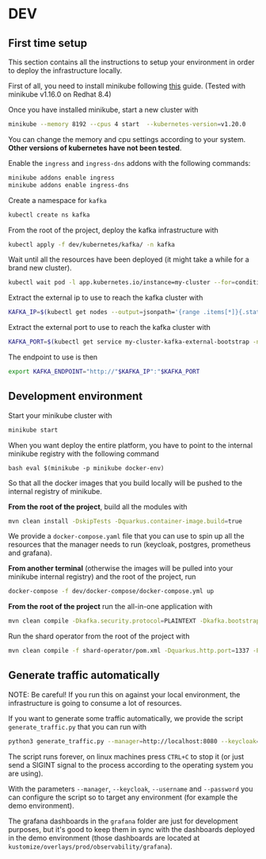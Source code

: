 # DEV 

## First time setup

This section contains all the instructions to setup your environment in order to deploy the infrastructure locally. 

First of all, you need to install minikube following [this](https://minikube.sigs.k8s.io/docs/start/) guide. (Tested with minikube v1.16.0 on Redhat 8.4)

Once you have installed minikube, start a new cluster with 

```bash 
minikube --memory 8192 --cpus 4 start  --kubernetes-version=v1.20.0
```

You can change the memory and cpu settings according to your system. **Other versions of kubernetes have not been tested**.

Enable the `ingress` and `ingress-dns` addons with the following commands: 

```bash
minikube addons enable ingress
minikube addons enable ingress-dns
```

Create a namespace for `kafka`

```bash
kubectl create ns kafka
```

From the root of the project, deploy the kafka infrastructure with 

```bash
kubectl apply -f dev/kubernetes/kafka/ -n kafka
```

Wait until all the resources have been deployed (it might take a while for a brand new cluster).

```bash
kubectl wait pod -l app.kubernetes.io/instance=my-cluster --for=condition=Ready --timeout=600s -n kafka
```

Extract the external ip to use to reach the kafka cluster with
```bash
KAFKA_IP=$(kubectl get nodes --output=jsonpath='{range .items[*]}{.status.addresses[?(@.type=="InternalIP")].address}{"\n"}{end}')
```

Extract the external port to use to reach the kafka cluster with
```bash
KAFKA_PORT=$(kubectl get service my-cluster-kafka-external-bootstrap -n kafka -o=jsonpath='{.spec.ports[0].nodePort}{"\n"}')
```

The endpoint to use is then 

```bash
export KAFKA_ENDPOINT="http://"$KAFKA_IP":"$KAFKA_PORT
```

## Development environment

Start your minikube cluster with 

```bash
minikube start
```

When you want deploy the entire platform, you have to point to the internal minikube registry with the following command

``bash
eval $(minikube -p minikube docker-env)
``

So that all the docker images that you build locally will be pushed to the internal registry of minikube. 

**From the root of the project**, build all the modules with 

```bash 
mvn clean install -DskipTests -Dquarkus.container-image.build=true
```

We provide a `docker-compose.yaml` file that you can use to spin up all the resources that the manager needs to run (keycloak, postgres, prometheus and grafana). 

**From another terminal** (otherwise the images will be pulled into your minikube internal registry) and the root of the project, run

```bash
docker-compose -f dev/docker-compose/docker-compose.yml up
```

**From the root of the project** run the all-in-one application with 

```bash
mvn clean compile -Dkafka.security.protocol=PLAINTEXT -Dkafka.bootstrap.servers=$KAFKA_ENDPOINT -f runner/pom.xml quarkus:dev
```

Run the shard operator from the root of the project with 

```bash 
mvn clean compile -f shard-operator/pom.xml -Dquarkus.http.port=1337 -Pminikube quarkus:dev
```

## Generate traffic automatically

NOTE: Be careful! If you run this on against your local environment, the infrastructure is going to consume a lot of resources.

If you want to generate some traffic automatically, we provide the script `generate_traffic.py` that you can run with 

```bash
python3 generate_traffic.py --manager=http://localhost:8080 --keycloak=http://localhost:8180 --username=kermit --password=thefrog --bad_request_rate=0.2 --match_filter_rate=0.2
```

The script runs forever, on linux machines press `CTRL+C` to stop it (or just send a SIGINT signal to the process according to the operating system you are using).

With the parameters `--manager`, `--keycloak`, `--username` and `--password` you can configure the script so to target any environment (for example the demo environment).

The grafana dashboards in the `grafana` folder are just for development purposes, but it's good to keep them in sync with the dashboards deployed in the demo environment (those dashboards are located at `kustomize/overlays/prod/observability/grafana`).